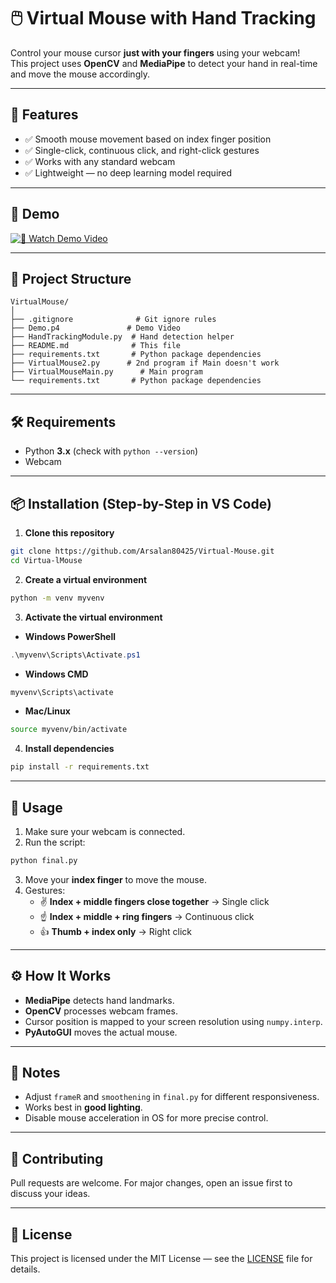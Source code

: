 # 🖱️ Virtual Mouse with Hand Tracking

Control your mouse cursor **just with your fingers** using your webcam!\
This project uses **OpenCV** and **MediaPipe** to detect your hand in real-time and move the mouse accordingly.

---

## 📌 Features

- ✅ Smooth mouse movement based on index finger position
- ✅ Single-click, continuous click, and right-click gestures
- ✅ Works with any standard webcam
- ✅ Lightweight — no deep learning model required

---

## 🎥 Demo

[![🎥 Watch Demo Video](https://img.shields.io/badge/Watch-Demo-red?logo=google-drive)](https://drive.google.com/file/d/1Q5CB4CL-5f18_LTcrr3GWxsyOi_2F9Uk/view?usp=sharing)


---

## 📂 Project Structure


```
VirtualMouse/
│
├── .gitignore              # Git ignore rules
├── Demo.p4               # Demo Video
├── HandTrackingModule.py  # Hand detection helper
├── README.md              # This file
├── requirements.txt       # Python package dependencies
├── VirtualMouse2.py      # 2nd program if Main doesn't work
├── VirtualMouseMain.py      # Main program
└── requirements.txt       # Python package dependencies
```

---

## 🛠 Requirements

- Python **3.x** (check with `python --version`)
- Webcam

---

## 📦 Installation (Step-by-Step in VS Code)

1. **Clone this repository**

```bash
git clone https://github.com/Arsalan80425/Virtual-Mouse.git
cd Virtua-lMouse
```

2. **Create a virtual environment**

```bash
python -m venv myvenv
```

3. **Activate the virtual environment**

- **Windows PowerShell**

```powershell
.\myvenv\Scripts\Activate.ps1
```

- **Windows CMD**

```cmd
myvenv\Scripts\activate
```

- **Mac/Linux**

```bash
source myvenv/bin/activate
```

4. **Install dependencies**

```bash
pip install -r requirements.txt
```

---

## 🚀 Usage

1. Make sure your webcam is connected.
2. Run the script:

```bash
python final.py
```

3. Move your **index finger** to move the mouse.
4. Gestures:
   - ✌ **Index + middle fingers close together** → Single click
   - ☝ **Index + middle + ring fingers** → Continuous click
   - 👍 **Thumb + index only** → Right click

---

## ⚙️ How It Works

- **MediaPipe** detects hand landmarks.
- **OpenCV** processes webcam frames.
- Cursor position is mapped to your screen resolution using `numpy.interp`.
- **PyAutoGUI** moves the actual mouse.

---

## 📌 Notes

- Adjust `frameR` and `smoothening` in `final.py` for different responsiveness.
- Works best in **good lighting**.
- Disable mouse acceleration in OS for more precise control.

---

## 🤝 Contributing

Pull requests are welcome. For major changes, open an issue first to discuss your ideas.

---

## 📜 License

This project is licensed under the MIT License — see the [LICENSE](LICENSE) file for details.

